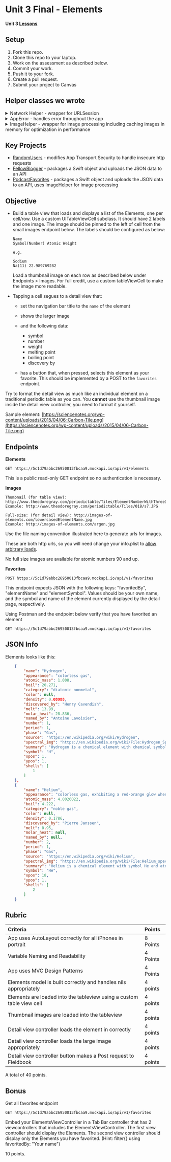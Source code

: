 # Unit 3 Final - Elements

**Unit 3 [Lessons](https://github.com/joinpursuit/Pursuit-Core-iOS/tree/master/units/unit03)**    

## Setup

1. Fork this repo.
1. Clone this repo to your laptop.
1. Work on the assessment as described below.
1. Commit your work.
1. Push it to your fork.
1. Create a pull request.
1. Submit your project to Canvas

## Helper classes we wrote 

<details> 
	<summary>Network Helper - wrapper for URLSession</summary>
	
```swift 
import Foundation

public final class NetworkHelper {
  private init() {
    let cache = URLCache(memoryCapacity: 10 * 1024 * 1024, diskCapacity: 10 * 1024 * 1024, diskPath: nil)
    URLCache.shared = cache
  }
  public static let shared = NetworkHelper()
  
  public func performDataTask(endpointURLString: String,
                              httpMethod: String,
                              httpBody: Data?,
                              completionHandler: @escaping (AppError?, Data?, HTTPURLResponse?) ->Void) {
    guard let url = URL(string: endpointURLString) else {
      completionHandler(AppError.badURL("\(endpointURLString)"), nil, nil)
      return
    }
    var request = URLRequest(url: url)
    request.httpMethod = httpMethod
    let task = URLSession.shared.dataTask(with: request) { (data, response, error) in
      if let error = error {
        completionHandler(AppError.networkError(error), nil, response as? HTTPURLResponse)
        return
      } else if let data = data {
        completionHandler(nil, data, response as? HTTPURLResponse)
      }
    }
    task.resume()
  }
  
  public func performUploadTask(endpointURLString: String,
                                httpMethod: String,
                                httpBody: Data?,
                                completionHandler: @escaping (AppError?, Data?, HTTPURLResponse?) ->Void) {
    guard let url = URL(string: endpointURLString) else {
      completionHandler(AppError.badURL("\(endpointURLString)"), nil, nil)
      return
    }
    var request = URLRequest(url: url)
    request.httpMethod = httpMethod
    request.setValue("application/json", forHTTPHeaderField: "Content-Type")
    
    let task = URLSession.shared.uploadTask(with: request, from: httpBody) { (data, response, error) in
      if let error = error {
        completionHandler(AppError.networkError(error), nil, response as? HTTPURLResponse)
        return
      } else if let data = data {
        completionHandler(nil, data, response as? HTTPURLResponse)
      }
    }
    task.resume()
  }
}
```

</details> 


<details> 
	<summary>AppError - handles error throughout the app</summary>
	
```swift 
import Foundation

public enum AppError: Error {
  case badURL(String)
  case networkError(Error)
  case noResponse
  case decodingError(Error)
  case badStatusCode(String)
  case badMimeType(String)
  
  public func errorMessage() -> String {
    switch self {
    case .badURL(let message):
      return "badURL: \(message)"
    case .networkError(let error):
      return error.localizedDescription
    case .noResponse:
      return "no network response"
    case .decodingError(let error):
      return "decoding error: \(error)"
    case .badStatusCode(let message):
      return "bad status code: \(message)"
    case .badMimeType(let mimeType):
      return "bad mime type: \(mimeType)"
    }
  }
}
```

</details> 


<details> 
	<summary>ImageHelper - wrapper for image processing including caching images in memory for optimization in performance</summary>
	
```swift 
import UIKit

public final class ImageHelper {
  // Singleton instance to have only one instance in the app of the imageCache
  private init() {
    imageCache = NSCache<NSString, UIImage>()
    imageCache.countLimit = 100 // number of objects
    imageCache.totalCostLimit = 10 * 1024 * 1024 // max 10MB used
  }
  public static let shared = ImageHelper()
  
  private var imageCache: NSCache<NSString, UIImage>
  
  public func fetchImage(urlString: String, completionHandler: @escaping (AppError?, UIImage?) -> Void) {
    NetworkHelper.shared.performDataTask(endpointURLString: urlString, httpMethod: "GET", httpBody: nil) { (error, data, response) in
      if let error = error {
        completionHandler(error, nil)
        return
      }
      if let response = response {
        // response.allHeaderFields dictionary contains useful header information such as Content-Type, Content-Length
        // response also has the mimeType, such as image/jpeg, text/html, image/png
        let mimeType = response.mimeType ?? "no mimeType found"
        var isValidImage = false
        switch mimeType {
        case "image/jpeg":
          isValidImage = true
        case "image/png":
          isValidImage = true
        default:
          isValidImage = false
        }
        if !isValidImage {
          completionHandler(AppError.badMimeType(mimeType), nil)
          return
        } else if let data = data {
          let image = UIImage(data: data)
          DispatchQueue.main.async {
            if let image = image {
              ImageHelper.shared.imageCache.setObject(image, forKey: urlString as NSString)
            }
            completionHandler(nil, image)
          }
        }
      }
    }
  }
  
  public func image(forKey key: NSString) -> UIImage? {
    return imageCache.object(forKey: key)
  }
}
```

</details> 

## Key Projects 

- [RandomUsers](https://github.com/joinpursuit/Pursuit-Core-iOS-RandomUsers) - modifies App Transport Security to handle insecure http requests  
- [FellowBlogger](https://github.com/joinpursuit/Pursuit-Core-iOS-FellowBlogger) - packages a Swift object and uploads the JSON data to an API 
- [PodcastFavorites](https://github.com/joinpursuit/Pursuit-Core-iOS-PodcastFavorites) - packages a Swift object and uploads the JSON data to an API, uses ImageHelper for image processing

## Objective

* Build a table view that loads and displays a list of the Elements, one per cell/row. Use a custom UITableViewCell subclass.  It should have 2 labels and one image.  The image should be pinned to the left of cell from the small images endpoint below.  The labels should be configured as below:

    ```
    Name
    Symbol(Number) Atomic Weight

    e.g.

    Sodium
    Na(11) 22.989769282
    ```
    
    Load a thumbnail image on each row as described below under Endpoints > Images.  For full credit, use a custom tableViewCell to make the image more readable.
    
* Tapping a cell segues to a detail view that:
    * set the navigation bar title to the ```name``` of the element
    * shows the larger image 
    * and the following data:
        * symbol
        * number
        * weight
        * melting point
        * boiling point
        * discovery by

    * has a button that, when pressed, selects this element as your favorite. This
    should be implemented by a POST to the ```favorites``` endpoint.


Try to format the detail view as much like an individual element on a traditional periodic table as you can. You **cannot** use the thumbnail image inside the detail view controller, you need to format it yourself.

Sample element: [https://sciencenotes.org/wp-content/uploads/2015/04/06-Carbon-Tile.png](https://sciencenotes.org/wp-content/uploads/2015/04/06-Carbon-Tile.png)

## Endpoints

**Elements**

```
GET https://5c1d79abbc26950013fbcaa9.mockapi.io/api/v1/elements
```

This is a public read-only GET endpoint so no authentication is necessary.

**Images**

```
Thumbnail (for table view): http://www.theodoregray.com/periodictable/Tiles/ElementNumberWithThreeDigits/s7.JPG
Example: http://www.theodoregray.com/periodictable/Tiles/018/s7.JPG

Full-size: (for detail view): http://images-of-elements.com/lowercasedElementName.jpg
Example: http://images-of-elements.com/argon.jpg
```

Use the file naming convention illustrated here to generate urls for images.

These are both http urls, so you will need change your info.plist to [allow arbitrary loads](https://stackoverflow.com/questions/31254725/transport-security-has-blocked-a-cleartext-http).

No full size images are available for atomic numbers 90 and up.

**Favorites**

```
POST https://5c1d79abbc26950013fbcaa9.mockapi.io/api/v1/favorites
```

This endpoint expects JSON with the following keys: "favoritedBy", "elementName" and "elementSymbol".
Values should be your own name, and the symbol and name of the element currently displayed by the detail page, respectively.

Using Postman and the endpoint below verify that you have favorited an element
```
GET https://5c1d79abbc26950013fbcaa9.mockapi.io/api/v1/favorites
```

## JSON Info

Elements looks like this:

```json 
    {
        "name": "Hydrogen",
        "appearance": "colorless gas",
        "atomic_mass": 1.008,
        "boil": 20.271,
        "category": "diatomic nonmetal",
        "color": null,
        "density": 0.08988,
        "discovered_by": "Henry Cavendish",
        "melt": 13.99,
        "molar_heat": 28.836,
        "named_by": "Antoine Lavoisier",
        "number": 1,
        "period": 1,
        "phase": "Gas",
        "source": "https://en.wikipedia.org/wiki/Hydrogen",
        "spectral_img": "https://en.wikipedia.org/wiki/File:Hydrogen_Spectra.jpg",
        "summary": "Hydrogen is a chemical element with chemical symbol H and atomic number 1. With an atomic weight of 1.00794 u, hydrogen is the lightest element on the periodic table. Its monatomic form (H) is the most abundant chemical substance in the Universe, constituting roughly 75% of all baryonic mass.",
        "symbol": "H",
        "xpos": 1,
        "ypos": 1,
        "shells": [
            1
        ]
    },
    {
        "name": "Helium",
        "appearance": "colorless gas, exhibiting a red-orange glow when placed in a high-voltage electric field",
        "atomic_mass": 4.0026022,
        "boil": 4.222,
        "category": "noble gas",
        "color": null,
        "density": 0.1786,
        "discovered_by": "Pierre Janssen",
        "melt": 0.95,
        "molar_heat": null,
        "named_by": null,
        "number": 2,
        "period": 1,
        "phase": "Gas",
        "source": "https://en.wikipedia.org/wiki/Helium",
        "spectral_img": "https://en.wikipedia.org/wiki/File:Helium_spectrum.jpg",
        "summary": "Helium is a chemical element with symbol He and atomic number 2. It is a colorless, odorless, tasteless, non-toxic, inert, monatomic gas that heads the noble gas group in the periodic table. Its boiling and melting points are the lowest among all the elements.",
        "symbol": "He",
        "xpos": 18,
        "ypos": 1,
        "shells": [
            2
        ]
    }
```

## Rubric

Criteria | Points
:---|:---
App uses AutoLayout correctly for all iPhones in portrait | 8 Points
Variable Naming and Readability | 4 Points
App uses MVC Design Patterns | 4 Points
Elements model is built correctly and handles nils appropriately | 4 points
Elements are loaded into the tableview using a custom table view cell | 4 points
Thumbnail images are loaded into the tableview | 4 points
Detail view controller loads the element in correctly | 4 points
Detail view controller loads the large image appropriately | 4 points
Detail view controller button makes a Post request to Fieldbook | 4 points

A total of 40 points.

## Bonus 

Get all favorites endpoint
```
GET https://5c1d79abbc26950013fbcaa9.mockapi.io/api/v1/favorites
```

Embed your ElementsViewController in a Tab Bar controller that has 2 viewcontrollers that includes the ElementsViewController. The first view controller should display the Elements. The second view controller should display only the Elements you have favorited. (Hint: filter{} using favoritedBy: "Your name") 

10 points.
